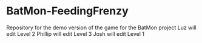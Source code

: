 # BatMon-FeedingFrenzy
Repository for the demo version of the game for the BatMon project
Luz will edit Level 2
Phillip will edit Level 3
Josh will edit Level 1

